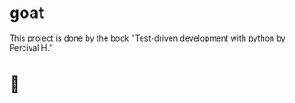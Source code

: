# goat
This project is done by the book "Test-driven development with python by Percival H."  
# :goat:
